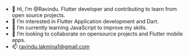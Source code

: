

- 👋 Hi, I’m @Ravindu. Flutter developer and contributing to learn from open source projects.
- 👀 I’m interested in Flutter Application development and Dart.
- 🌱 I’m currently learning JavaScript to improve my skills.
- 💞️ I’m looking to collaborate on opensource projects and Flutter mobile apps.
- 📫 ravindu.lakmina1@gmail.com

<!---
Ravi-lk/Ravi-lk is a ✨ special ✨ repository because its `README.md` (this file) appears on your GitHub profile.
You can click the Preview link to take a look at your changes.
--->

